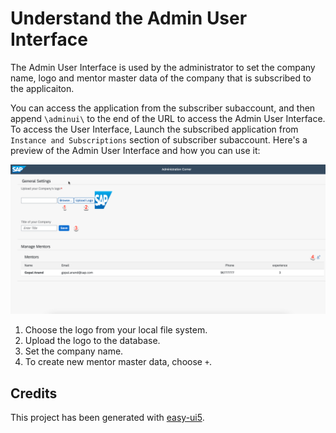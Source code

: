 # Understand the Admin User Interface

The Admin User Interface is used by the administrator to set the company name, logo and mentor master data of the company that is subscribed to the applicaiton.

You can access the application from the subscriber subaccount, and then append `\adminui\` to the end of the URL to access the Admin User Interface.
To access the User Interface, Launch the subscribed application from `Instance and Subscriptions` section of subscriber subaccount. 
Here's a preview of the Admin User Interface and how you can use it:

![Image](../documentation/images/AdminUI.png)

1. Choose the logo from your local file system.
2. Upload the logo to the database.
3. Set the company name.
4. To create new mentor master data, choose `+`.

## Credits

This project has been generated with [easy-ui5](https://github.com/SAP).
